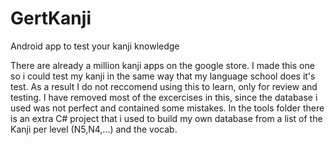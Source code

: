# GertKanji
Android app to test your kanji knowledge

There are already a million kanji apps on the google store. I made this one so i could test my kanji in the same way that my language school does it's test. As a result I do not reccomend using this to learn, only for review and testing.
I have removed most of the excercises in this, since the database i used was not perfect and contained some mistakes. In the tools folder there is an extra C# project that i used to build my own database from a list of the Kanji per level (N5,N4,...) and the vocab.
